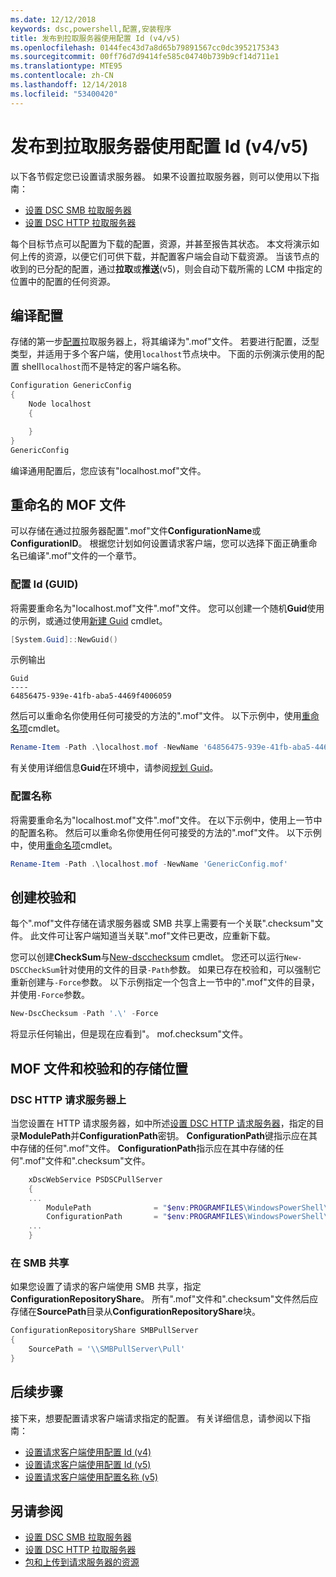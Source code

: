 ```yaml
---
ms.date: 12/12/2018
keywords: dsc,powershell,配置,安装程序
title: 发布到拉取服务器使用配置 Id (v4/v5)
ms.openlocfilehash: 0144fec43d7a8d65b79891567cc0dc3952175343
ms.sourcegitcommit: 00ff76d7d9414fe585c04740b739b9cf14d711e1
ms.translationtype: MTE95
ms.contentlocale: zh-CN
ms.lasthandoff: 12/14/2018
ms.locfileid: "53400420"
---
```

# <a name="publish-to-a-pull-server-using-configuration-ids-v4v5"></a>发布到拉取服务器使用配置 Id (v4/v5)

以下各节假定您已设置请求服务器。 如果不设置拉取服务器，则可以使用以下指南：

- [设置 DSC SMB 拉取服务器](pullServerSmb.md)
- [设置 DSC HTTP 拉取服务器](pullServer.md)

每个目标节点可以配置为下载的配置，资源，并甚至报告其状态。 本文将演示如何上传的资源，以便它们可供下载，并配置客户端会自动下载资源。 当该节点的收到的已分配的配置，通过**拉取**或**推送**(v5)，则会自动下载所需的 LCM 中指定的位置中的配置的任何资源。

## <a name="compile-configurations"></a>编译配置

存储的第一步[配置](../configurations/configurations.md)拉取服务器上，将其编译为".mof"文件。 若要进行配置，泛型类型，并适用于多个客户端，使用`localhost`节点块中。 下面的示例演示使用的配置 shell`localhost`而不是特定的客户端名称。

```powershell
Configuration GenericConfig
{
    Node localhost
    {

    }
}
GenericConfig
```

编译通用配置后，您应该有"localhost.mof"文件。

## <a name="renaming-the-mof-file"></a>重命名的 MOF 文件

可以存储在通过拉服务器配置".mof"文件**ConfigurationName**或**ConfigurationID**。 根据您计划如何设置请求客户端，您可以选择下面正确重命名已编译".mof"文件的一个章节。

### <a name="configuration-ids-guid"></a>配置 Id (GUID)

将需要重命名为"localhost.mof"文件"<GUID>.mof"文件。 您可以创建一个随机**Guid**使用的示例，或通过使用[新建 Guid](/powershell/module/microsoft.powershell.utility/new-guid) cmdlet。

```powershell
[System.Guid]::NewGuid()
```

示例输出

```output
Guid
----
64856475-939e-41fb-aba5-4469f4006059
```

然后可以重命名你使用任何可接受的方法的".mof"文件。 以下示例中，使用[重命名项](/powershell/module/microsoft.powershell.management/rename-item)cmdlet。

```powershell
Rename-Item -Path .\localhost.mof -NewName '64856475-939e-41fb-aba5-4469f4006059.mof'
```

有关使用详细信息**Guid**在环境中，请参阅[规划 Guid](/powershell/dsc/secureserver#guids)。

### <a name="configuration-names"></a>配置名称

将需要重命名为"localhost.mof"文件"<Configuration Name>.mof"文件。 在以下示例中，使用上一节中的配置名称。 然后可以重命名你使用任何可接受的方法的".mof"文件。 以下示例中，使用[重命名项](/powershell/module/microsoft.powershell.management/rename-item)cmdlet。

```powershell
Rename-Item -Path .\localhost.mof -NewName 'GenericConfig.mof'
```

## <a name="create-the-checksum"></a>创建校验和

每个".mof"文件存储在请求服务器或 SMB 共享上需要有一个关联".checksum"文件。 此文件可让客户端知道当关联".mof"文件已更改，应重新下载。

您可以创建**CheckSum**与[New-dscchecksum](/powershell/module/psdesiredstateconfiguration/new-dscchecksum) cmdlet。 您还可以运行`New-DSCCheckSum`针对使用的文件的目录`-Path`参数。 如果已存在校验和，可以强制它重新创建与`-Force`参数。 以下示例指定一个包含上一节中的".mof"文件的目录，并使用`-Force`参数。

```powershell
New-DscChecksum -Path '.\' -Force
```

将显示任何输出，但是现在应看到"<GUID or Configuration Name>。 mof.checksum"文件。

## <a name="where-to-store-mof-files-and-checksums"></a>MOF 文件和校验和的存储位置

### <a name="on-a-dsc-http-pull-server"></a>DSC HTTP 请求服务器上

当您设置在 HTTP 请求服务器，如中所述[设置 DSC HTTP 请求服务器](pullServer.md)，指定的目录**ModulePath**并**ConfigurationPath**密钥。 **ConfigurationPath**键指示应在其中存储的任何".mof"文件。 **ConfigurationPath**指示应在其中存储的任何".mof"文件和".checksum"文件。

```powershell
    xDscWebService PSDSCPullServer
    {
    ...
        ModulePath              = "$env:PROGRAMFILES\WindowsPowerShell\DscService\Modules"
        ConfigurationPath       = "$env:PROGRAMFILES\WindowsPowerShell\DscService\Configuration"
    ...
    }

```

### <a name="on-an-smb-share"></a>在 SMB 共享

如果您设置了请求的客户端使用 SMB 共享，指定**ConfigurationRepositoryShare**。 所有".mof"文件和".checksum"文件然后应存储在**SourcePath**目录从**ConfigurationRepositoryShare**块。

```powershell
ConfigurationRepositoryShare SMBPullServer
{
    SourcePath = '\\SMBPullServer\Pull'
}
```

## <a name="next-steps"></a>后续步骤

接下来，想要配置请求客户端请求指定的配置。 有关详细信息，请参阅以下指南：

- [设置请求客户端使用配置 Id (v4)](pullClientConfigId4.md)
- [设置请求客户端使用配置 Id (v5)](pullClientConfigId.md)
- [设置请求客户端使用配置名称 (v5)](pullClientConfigNames.md)

## <a name="see-also"></a>另请参阅

- [设置 DSC SMB 拉取服务器](pullServerSmb.md)
- [设置 DSC HTTP 拉取服务器](pullServer.md)
- [包和上传到请求服务器的资源](package-upload-resources.md)

